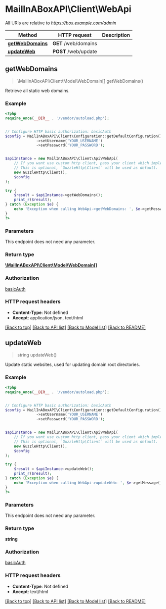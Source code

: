 # MailInABoxAPI\Client\WebApi

All URIs are relative to *https://box.example.com/admin*

Method | HTTP request | Description
------------- | ------------- | -------------
[**getWebDomains**](WebApi.md#getWebDomains) | **GET** /web/domains | 
[**updateWeb**](WebApi.md#updateWeb) | **POST** /web/update | 



## getWebDomains

> \MailInABoxAPI\Client\Model\WebDomain[] getWebDomains()



Retrieve all static web domains.

### Example

```php
<?php
require_once(__DIR__ . '/vendor/autoload.php');


// Configure HTTP basic authorization: basicAuth
$config = MailInABoxAPI\Client\Configuration::getDefaultConfiguration()
              ->setUsername('YOUR_USERNAME')
              ->setPassword('YOUR_PASSWORD');


$apiInstance = new MailInABoxAPI\Client\Api\WebApi(
    // If you want use custom http client, pass your client which implements `GuzzleHttp\ClientInterface`.
    // This is optional, `GuzzleHttp\Client` will be used as default.
    new GuzzleHttp\Client(),
    $config
);

try {
    $result = $apiInstance->getWebDomains();
    print_r($result);
} catch (Exception $e) {
    echo 'Exception when calling WebApi->getWebDomains: ', $e->getMessage(), PHP_EOL;
}
?>
```

### Parameters

This endpoint does not need any parameter.

### Return type

[**\MailInABoxAPI\Client\Model\WebDomain[]**](../Model/WebDomain.md)

### Authorization

[basicAuth](../../README.md#basicAuth)

### HTTP request headers

- **Content-Type**: Not defined
- **Accept**: application/json, text/html

[[Back to top]](#) [[Back to API list]](../../README.md#documentation-for-api-endpoints)
[[Back to Model list]](../../README.md#documentation-for-models)
[[Back to README]](../../README.md)


## updateWeb

> string updateWeb()



Update static websites, used for updating domain root directories.

### Example

```php
<?php
require_once(__DIR__ . '/vendor/autoload.php');


// Configure HTTP basic authorization: basicAuth
$config = MailInABoxAPI\Client\Configuration::getDefaultConfiguration()
              ->setUsername('YOUR_USERNAME')
              ->setPassword('YOUR_PASSWORD');


$apiInstance = new MailInABoxAPI\Client\Api\WebApi(
    // If you want use custom http client, pass your client which implements `GuzzleHttp\ClientInterface`.
    // This is optional, `GuzzleHttp\Client` will be used as default.
    new GuzzleHttp\Client(),
    $config
);

try {
    $result = $apiInstance->updateWeb();
    print_r($result);
} catch (Exception $e) {
    echo 'Exception when calling WebApi->updateWeb: ', $e->getMessage(), PHP_EOL;
}
?>
```

### Parameters

This endpoint does not need any parameter.

### Return type

**string**

### Authorization

[basicAuth](../../README.md#basicAuth)

### HTTP request headers

- **Content-Type**: Not defined
- **Accept**: text/html

[[Back to top]](#) [[Back to API list]](../../README.md#documentation-for-api-endpoints)
[[Back to Model list]](../../README.md#documentation-for-models)
[[Back to README]](../../README.md)

